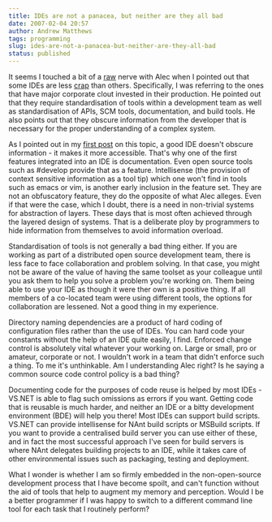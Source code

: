 ```yaml
---
title: IDEs are not a panacea, but neither are they all bad
date: 2007-02-04 20:57
author: Andrew Matthews
tags: programming
slug: ides-are-not-a-panacea-but-neither-are-they-all-bad
status: published
---
```


It seems I touched a bit of a [raw](http://alecthegeek.wordpress.com/2004/06/17/108747492485585638/) nerve with Alec when I pointed out that some IDEs are less [crap](http://alecthegeek.wordpress.com/2007/02/04/all-ides-are-crap/) than others. Specifically, I was referring to the ones that have major corporate clout invested in their production. He pointed out that they require standardisation of tools within a development team as well as standardisation of APIs, SCM tools, documentation, and build tools. He also points out that they obscure information from the developer that is necessary for the proper understanding of a complex system.

As I pointed out in my [first post](http://aabs.wordpress.com/2007/02/02/why-open-source-software-development-environments-are-crap/) on this topic, a good IDE doesn't obscure information - it makes it more accessible. That's why one of the first features integrated into an IDE is documentation. Even open source tools such as \#develop provide that as a feature. Intellisense (the provision of context sensitive information as a tool tip) which one won't find in tools such as emacs or vim, is another early inclusion in the feature set. They are not an obfuscatory feature, they do the opposite of what Alec alleges. Even if that were the case, which I doubt, there is a need in non-trivial systems for abstraction of layers. These days that is most often achieved through the layered design of systems. That is a deliberate ploy by programmers to hide information from themselves to avoid information overload.

Standardisation of tools is not generally a bad thing either. If you are working as part of a distributed open source development team, there is less face to face collaboration and problem solving. In that case, you might not be aware of the value of having the same toolset as your colleague until you ask them to help you solve a problem you're working on. Them being able to use your IDE as though it were ther own is a positive thing. If all members of a co-located team were using different tools, the options for collaboration are lessened. Not a good thing in my experience.

Directory naming dependencies are a product of hard coding of configuration files rather than the use of IDEs. You can hard code your constants without the help of an IDE quite easily, I find. Enforced change control is absolutely vital whatever your working on. Large or small, pro or amateur, corporate or not. I wouldn't work in a team that didn't enforce such a thing. To me it's unthinkable. Am I understanding Alec right? Is he saying a common source code control policy is a bad thing?

Documenting code for the purposes of code reuse is helped by most IDEs - VS.NET is able to flag such omissions as errors if you want. Getting code that is reusable is much harder, and neither an IDE or a bitty development environment (BDE) will help you there! Most IDEs can support build scripts. VS.NET can provide intellisense for NAnt build scripts or MSBuild scripts. If you want to provide a centralised build server you can use either of these, and in fact the most successful approach I've seen for build servers is where NAnt delegates building projects to an IDE, while it takes care of other environmental issues such as packaging, testing and deployment.

What I wonder is whether I am so firmly embedded in the non-open-source development process that I have become spoilt, and can't function without the aid of tools that help to augment my memory and perception. Would I be a better programmer if I was happy to switch to a different command line tool for each task that I routinely perform?
